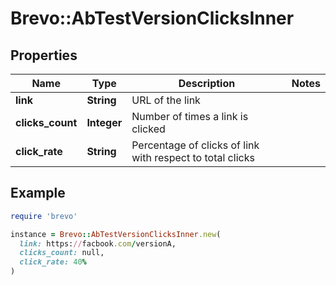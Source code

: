 # Brevo::AbTestVersionClicksInner

## Properties

| Name | Type | Description | Notes |
| ---- | ---- | ----------- | ----- |
| **link** | **String** | URL of the link |  |
| **clicks_count** | **Integer** | Number of times a link is clicked |  |
| **click_rate** | **String** | Percentage of clicks of link with respect to total clicks |  |

## Example

```ruby
require 'brevo'

instance = Brevo::AbTestVersionClicksInner.new(
  link: https://facbook.com/versionA,
  clicks_count: null,
  click_rate: 40%
)
```

